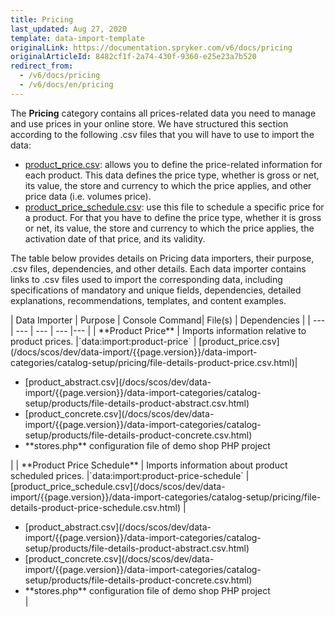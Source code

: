 ```yaml
---
title: Pricing
last_updated: Aug 27, 2020
template: data-import-template
originalLink: https://documentation.spryker.com/v6/docs/pricing
originalArticleId: 8482cf1f-2a74-430f-9360-e25e23a7b520
redirect_from:
  - /v6/docs/pricing
  - /v6/docs/en/pricing
---
```


The **Pricing** category contains all prices-related data you need to manage and use prices in your online store. We have structured this section according to the following .csv files that you will have to use to import the data:

* [product_price.csv](/docs/scos/dev/data-import/{{page.version}}/data-import-categories/catalog-setup/pricing/file-details-product-price.csv.html): allows you to define the price-related information for each product. This data defines the price type, whether is gross or net, its value, the store and currency to which the price applies, and other price data (i.e. volumes price).
* [product_price_schedule.csv](/docs/scos/dev/data-import/{{page.version}}/data-import-categories/catalog-setup/pricing/file-details-product-price-schedule.csv.html): use this file to schedule a specific price for a product. For that you have to define the price type, whether it is gross or net, its value, the store and currency to which the price applies, the activation date of that price, and its validity.

The table below provides details on Pricing data importers, their purpose, .csv files, dependencies, and other details. Each data importer contains links to .csv files used to import the corresponding data, including specifications of mandatory and unique fields, dependencies, detailed explanations, recommendations, templates, and content examples.

<div>
| Data Importer | Purpose | Console Command| File(s) | Dependencies |
| --- | --- | --- | --- |--- |
| **Product Price**   | Imports information relative to product prices. |`data:import:product-price` | [product_price.csv](/docs/scos/dev/data-import/{{page.version}}/data-import-categories/catalog-setup/pricing/file-details-product-price.csv.html)|<ul><li>[product_abstract.csv](/docs/scos/dev/data-import/{{page.version}}/data-import-categories/catalog-setup/products/file-details-product-abstract.csv.html)</li><li>[product_concrete.csv](/docs/scos/dev/data-import/{{page.version}}/data-import-categories/catalog-setup/products/file-details-product-concrete.csv.html)</li><li>**stores.php** configuration file of demo shop PHP project</li></ul>  |
| **Product Price Schedule**   | Imports information about product scheduled prices.  |`data:import:product-price-schedule` |[product_price_schedule.csv](/docs/scos/dev/data-import/{{page.version}}/data-import-categories/catalog-setup/pricing/file-details-product-price-schedule.csv.html) | <ul><li>[product_abstract.csv](/docs/scos/dev/data-import/{{page.version}}/data-import-categories/catalog-setup/products/file-details-product-abstract.csv.html)</li><li>[product_concrete.csv](/docs/scos/dev/data-import/{{page.version}}/data-import-categories/catalog-setup/products/file-details-product-concrete.csv.html)</li><li>**stores.php** configuration file of demo shop PHP project</li> |
</div>



